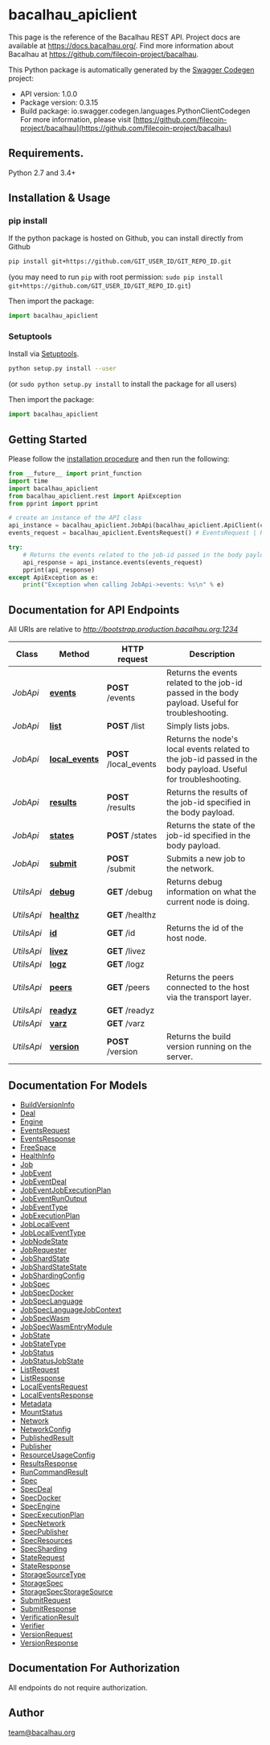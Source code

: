 # bacalhau_apiclient
This page is the reference of the Bacalhau REST API. Project docs are available at https://docs.bacalhau.org/. Find more information about Bacalhau at https://github.com/filecoin-project/bacalhau.

This Python package is automatically generated by the [Swagger Codegen](https://github.com/swagger-api/swagger-codegen) project:

- API version: 1.0.0
- Package version: 0.3.15
- Build package: io.swagger.codegen.languages.PythonClientCodegen
For more information, please visit [https://github.com/filecoin-project/bacalhau](https://github.com/filecoin-project/bacalhau)

## Requirements.

Python 2.7 and 3.4+

## Installation & Usage
### pip install

If the python package is hosted on Github, you can install directly from Github

```sh
pip install git+https://github.com/GIT_USER_ID/GIT_REPO_ID.git
```
(you may need to run `pip` with root permission: `sudo pip install git+https://github.com/GIT_USER_ID/GIT_REPO_ID.git`)

Then import the package:
```python
import bacalhau_apiclient 
```

### Setuptools

Install via [Setuptools](http://pypi.python.org/pypi/setuptools).

```sh
python setup.py install --user
```
(or `sudo python setup.py install` to install the package for all users)

Then import the package:
```python
import bacalhau_apiclient
```

## Getting Started

Please follow the [installation procedure](#installation--usage) and then run the following:

```python
from __future__ import print_function
import time
import bacalhau_apiclient
from bacalhau_apiclient.rest import ApiException
from pprint import pprint

# create an instance of the API class
api_instance = bacalhau_apiclient.JobApi(bacalhau_apiclient.ApiClient(configuration))
events_request = bacalhau_apiclient.EventsRequest() # EventsRequest | Request must specify a `client_id`. To retrieve your `client_id`, you can do the following: (1) submit a dummy job to Bacalhau (or use one you created before), (2) run `bacalhau describe <job-id>` and fetch the `ClientID` field.

try:
    # Returns the events related to the job-id passed in the body payload. Useful for troubleshooting.
    api_response = api_instance.events(events_request)
    pprint(api_response)
except ApiException as e:
    print("Exception when calling JobApi->events: %s\n" % e)

```

## Documentation for API Endpoints

All URIs are relative to *http://bootstrap.production.bacalhau.org:1234*

Class | Method | HTTP request | Description
------------ | ------------- | ------------- | -------------
*JobApi* | [**events**](docs/JobApi.md#events) | **POST** /events | Returns the events related to the job-id passed in the body payload. Useful for troubleshooting.
*JobApi* | [**list**](docs/JobApi.md#list) | **POST** /list | Simply lists jobs.
*JobApi* | [**local_events**](docs/JobApi.md#local_events) | **POST** /local_events | Returns the node&#39;s local events related to the job-id passed in the body payload. Useful for troubleshooting.
*JobApi* | [**results**](docs/JobApi.md#results) | **POST** /results | Returns the results of the job-id specified in the body payload.
*JobApi* | [**states**](docs/JobApi.md#states) | **POST** /states | Returns the state of the job-id specified in the body payload.
*JobApi* | [**submit**](docs/JobApi.md#submit) | **POST** /submit | Submits a new job to the network.
*UtilsApi* | [**debug**](docs/UtilsApi.md#debug) | **GET** /debug | Returns debug information on what the current node is doing.
*UtilsApi* | [**healthz**](docs/UtilsApi.md#healthz) | **GET** /healthz | 
*UtilsApi* | [**id**](docs/UtilsApi.md#id) | **GET** /id | Returns the id of the host node.
*UtilsApi* | [**livez**](docs/UtilsApi.md#livez) | **GET** /livez | 
*UtilsApi* | [**logz**](docs/UtilsApi.md#logz) | **GET** /logz | 
*UtilsApi* | [**peers**](docs/UtilsApi.md#peers) | **GET** /peers | Returns the peers connected to the host via the transport layer.
*UtilsApi* | [**readyz**](docs/UtilsApi.md#readyz) | **GET** /readyz | 
*UtilsApi* | [**varz**](docs/UtilsApi.md#varz) | **GET** /varz | 
*UtilsApi* | [**version**](docs/UtilsApi.md#version) | **POST** /version | Returns the build version running on the server.


## Documentation For Models

 - [BuildVersionInfo](docs/BuildVersionInfo.md)
 - [Deal](docs/Deal.md)
 - [Engine](docs/Engine.md)
 - [EventsRequest](docs/EventsRequest.md)
 - [EventsResponse](docs/EventsResponse.md)
 - [FreeSpace](docs/FreeSpace.md)
 - [HealthInfo](docs/HealthInfo.md)
 - [Job](docs/Job.md)
 - [JobEvent](docs/JobEvent.md)
 - [JobEventDeal](docs/JobEventDeal.md)
 - [JobEventJobExecutionPlan](docs/JobEventJobExecutionPlan.md)
 - [JobEventRunOutput](docs/JobEventRunOutput.md)
 - [JobEventType](docs/JobEventType.md)
 - [JobExecutionPlan](docs/JobExecutionPlan.md)
 - [JobLocalEvent](docs/JobLocalEvent.md)
 - [JobLocalEventType](docs/JobLocalEventType.md)
 - [JobNodeState](docs/JobNodeState.md)
 - [JobRequester](docs/JobRequester.md)
 - [JobShardState](docs/JobShardState.md)
 - [JobShardStateState](docs/JobShardStateState.md)
 - [JobShardingConfig](docs/JobShardingConfig.md)
 - [JobSpec](docs/JobSpec.md)
 - [JobSpecDocker](docs/JobSpecDocker.md)
 - [JobSpecLanguage](docs/JobSpecLanguage.md)
 - [JobSpecLanguageJobContext](docs/JobSpecLanguageJobContext.md)
 - [JobSpecWasm](docs/JobSpecWasm.md)
 - [JobSpecWasmEntryModule](docs/JobSpecWasmEntryModule.md)
 - [JobState](docs/JobState.md)
 - [JobStateType](docs/JobStateType.md)
 - [JobStatus](docs/JobStatus.md)
 - [JobStatusJobState](docs/JobStatusJobState.md)
 - [ListRequest](docs/ListRequest.md)
 - [ListResponse](docs/ListResponse.md)
 - [LocalEventsRequest](docs/LocalEventsRequest.md)
 - [LocalEventsResponse](docs/LocalEventsResponse.md)
 - [Metadata](docs/Metadata.md)
 - [MountStatus](docs/MountStatus.md)
 - [Network](docs/Network.md)
 - [NetworkConfig](docs/NetworkConfig.md)
 - [PublishedResult](docs/PublishedResult.md)
 - [Publisher](docs/Publisher.md)
 - [ResourceUsageConfig](docs/ResourceUsageConfig.md)
 - [ResultsResponse](docs/ResultsResponse.md)
 - [RunCommandResult](docs/RunCommandResult.md)
 - [Spec](docs/Spec.md)
 - [SpecDeal](docs/SpecDeal.md)
 - [SpecDocker](docs/SpecDocker.md)
 - [SpecEngine](docs/SpecEngine.md)
 - [SpecExecutionPlan](docs/SpecExecutionPlan.md)
 - [SpecNetwork](docs/SpecNetwork.md)
 - [SpecPublisher](docs/SpecPublisher.md)
 - [SpecResources](docs/SpecResources.md)
 - [SpecSharding](docs/SpecSharding.md)
 - [StateRequest](docs/StateRequest.md)
 - [StateResponse](docs/StateResponse.md)
 - [StorageSourceType](docs/StorageSourceType.md)
 - [StorageSpec](docs/StorageSpec.md)
 - [StorageSpecStorageSource](docs/StorageSpecStorageSource.md)
 - [SubmitRequest](docs/SubmitRequest.md)
 - [SubmitResponse](docs/SubmitResponse.md)
 - [VerificationResult](docs/VerificationResult.md)
 - [Verifier](docs/Verifier.md)
 - [VersionRequest](docs/VersionRequest.md)
 - [VersionResponse](docs/VersionResponse.md)


## Documentation For Authorization

 All endpoints do not require authorization.


## Author

team@bacalhau.org

